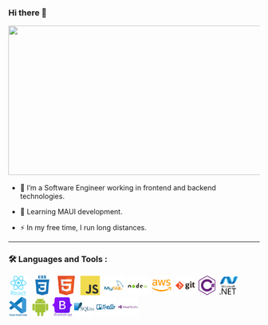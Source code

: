 ### Hi there 👋
<div align="center">
  <img src="https://media.giphy.com/media/dWesBcTLavkZuG35MI/giphy.gif" width="600" height="300"/>
</div>

- :telescope: I’m a Software Engineer working in frontend and backend technologies.

- :seedling: Learning MAUI development.

- :zap: In my free time, I run long distances.

---

### :hammer_and_wrench: Languages and Tools :
<div>
    <img src="https://github.com/devicons/devicon/blob/master/icons/react/react-original-wordmark.svg" title="React" alt="React" width="40" height="40"/>&nbsp;
    <img src="https://github.com/devicons/devicon/blob/master/icons/css3/css3-plain-wordmark.svg"  title="CSS3" alt="CSS" width="40" height="40"/>&nbsp;
    <img src="https://github.com/devicons/devicon/blob/master/icons/html5/html5-original.svg" title="HTML5" alt="HTML" width="40" height="40"/>&nbsp;
    <img src="https://github.com/devicons/devicon/blob/master/icons/javascript/javascript-original.svg" title="JavaScript" alt="JavaScript" width="40" height="40"/>&nbsp;
    <img src="https://github.com/devicons/devicon/blob/master/icons/mysql/mysql-original-wordmark.svg" title="MySQL"  alt="MySQL" width="40" height="40"/>&nbsp;
  <img src="https://github.com/devicons/devicon/blob/master/icons/nodejs/nodejs-original-wordmark.svg" title="NodeJS" alt="NodeJS" width="40" height="40"/>&nbsp;
  <img src="https://github.com/devicons/devicon/blob/master/icons/amazonwebservices/amazonwebservices-plain-wordmark.svg" title="AWS" alt="AWS" width="40" height="40"/>&nbsp;
  <img src="https://github.com/devicons/devicon/blob/master/icons/git/git-original-wordmark.svg" title="Git" **alt="Git" width="40" height="40"/>
    <img src="https://github.com/devicons/devicon/blob/master/icons/csharp/csharp-line.svg" title="C Sharp" **alt="C Sharp" width="40" height="40"/>
  <img src="https://github.com/devicons/devicon/blob/master/icons/dot-net/dot-net-original-wordmark.svg" title="Dot Net" **alt="Dot Net" width="40" height="40"/>
  <img src="https://github.com/devicons/devicon/blob/master/icons/vscode/vscode-original-wordmark.svg" title="Visual Studio Code" **alt="Visual Studio Code" width="40" height="40"/>
  <img src="https://github.com/devicons/devicon/blob/master/icons/android/android-original.svg" title="Git" **alt="Andriod" width="40" height="40"/>
  <img src="https://github.com/devicons/devicon/blob/master/icons/bootstrap/bootstrap-original-wordmark.svg" title="Bootstrap" **alt="Bootstrap" width="40" height="40"/>
  <img src="https://github.com/devicons/devicon/blob/master/icons/sqlite/sqlite-original-wordmark.svg" title="Sqlite" **alt="Sqlite" width="40" height="40"/>
  <img src="https://github.com/devicons/devicon/blob/master/icons/trello/trello-plain-wordmark.svg" title="Trello" **alt="Trello" width="40" height="40"/>
  <img src="https://github.com/devicons/devicon/blob/master/icons/visualstudio/visualstudio-plain-wordmark.svg" title="Visual Studio" **alt="Visual Studio" width="40" height="40"/>
  
  
  
</div>
